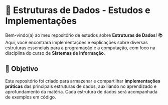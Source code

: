 # 🚀 Estruturas de Dados - Estudos e Implementações

Bem-vindo(a) ao meu repositório de estudos sobre **Estruturas de Dados**! 📚  
Aqui, você encontrará implementações e explicações sobre diversas estruturas essenciais para a programação e a computação, com foco na disciplina do curso de **Sistemas de Informação**.


## 📌 Objetivo

Este repositório foi criado para armazenar e compartilhar **implementações práticas** das principais estruturas de dados, auxiliando no aprendizado e aprofundamento da matéria. Cada estrutura de dados será acompanhada de exemplos em código.

